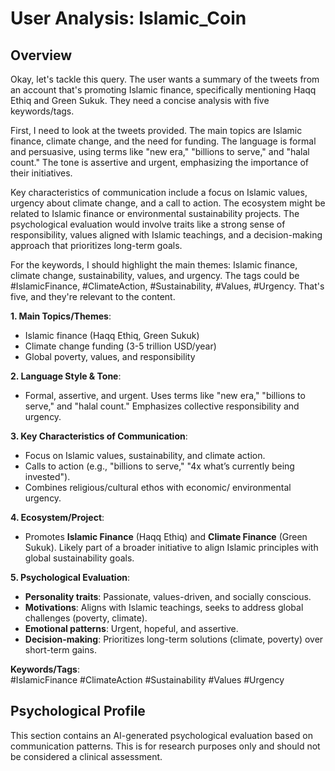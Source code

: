 # User Analysis: Islamic_Coin

## Overview

<think>
Okay, let's tackle this query. The user wants a summary of the tweets from an account that's promoting Islamic finance, specifically mentioning Haqq Ethiq and Green Sukuk. They need a concise analysis with five keywords/tags.

First, I need to look at the tweets provided. The main topics are Islamic finance, climate change, and the need for funding. The language is formal and persuasive, using terms like "new era," "billions to serve," and "halal count." The tone is assertive and urgent, emphasizing the importance of their initiatives.

Key characteristics of communication include a focus on Islamic values, urgency about climate change, and a call to action. The ecosystem might be related to Islamic finance or environmental sustainability projects. The psychological evaluation would involve traits like a strong sense of responsibility, values aligned with Islamic teachings, and a decision-making approach that prioritizes long-term goals.

For the keywords, I should highlight the main themes: Islamic finance, climate change, sustainability, values, and urgency. The tags could be #IslamicFinance, #ClimateAction, #Sustainability, #Values, #Urgency. That's five, and they're relevant to the content.
</think>

**1. Main Topics/Themes**:  
- Islamic finance (Haqq Ethiq, Green Sukuk)  
- Climate change funding (3-5 trillion USD/year)  
- Global poverty, values, and responsibility  

**2. Language Style & Tone**:  
- Formal, assertive, and urgent. Uses terms like "new era," "billions to serve," and "halal count." Emphasizes collective responsibility and urgency.  

**3. Key Characteristics of Communication**:  
- Focus on Islamic values, sustainability, and climate action.  
- Calls to action (e.g., "billions to serve," "4x what’s currently being invested").  
- Combines religious/cultural ethos with economic/ environmental urgency.  

**4. Ecosystem/Project**:  
- Promotes **Islamic Finance** (Haqq Ethiq) and **Climate Finance** (Green Sukuk). Likely part of a broader initiative to align Islamic principles with global sustainability goals.  

**5. Psychological Evaluation**:  
- **Personality traits**: Passionate, values-driven, and socially conscious.  
- **Motivations**: Aligns with Islamic teachings, seeks to address global challenges (poverty, climate).  
- **Emotional patterns**: Urgent, hopeful, and assertive.  
- **Decision-making**: Prioritizes long-term solutions (climate, poverty) over short-term gains.  

**Keywords/Tags**:  
#IslamicFinance #ClimateAction #Sustainability #Values #Urgency

## Psychological Profile

This section contains an AI-generated psychological evaluation based on communication patterns. This is for research purposes only and should not be considered a clinical assessment.